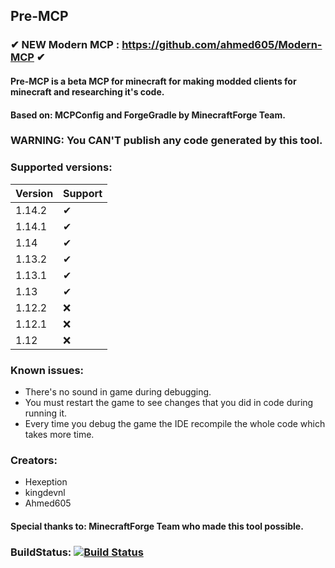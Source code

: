
## Pre-MCP

### ✔ NEW Modern MCP : https://github.com/ahmed605/Modern-MCP ✔

#### Pre-MCP is a beta MCP for minecraft for making modded clients for minecraft and researching it's code.

#### Based on: MCPConfig and ForgeGradle by MinecraftForge Team.

### WARNING: You CAN'T publish any code generated by this tool.
 
### Supported versions:

| Version     | Support |
| ---      | ---       |
| 1.14.2 | ✔         |
| 1.14.1     | ✔       |
| 1.14 | ✔     |
| 1.13.2 | ✔   |
| 1.13.1 | ✔    |
| 1.13 | ✔    |
| 1.12.2 | ❌    |
| 1.12.1 | ❌    |
| 1.12 | ❌    |

### Known issues:

* There's no sound in game during debugging.
* You must restart the game to see changes that you did in code during running it.
* Every time you debug the game the IDE recompile the whole code which takes more time.

### Creators:

* Hexeption
* kingdevnl
* Ahmed605

#### Special thanks to: **MinecraftForge** Team who made this tool possible.

### BuildStatus: [![Build Status](https://travis-ci.org/ahmed605/PRE-MCP.svg?branch=master)](https://travis-ci.org/ahmed605/PRE-MCP)
